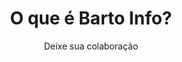 ---
layout: default
title: O que é Barto Info?
subtitle: Deixe sua colaboração
excerpt: Contribua para o BartoInfo
permalink: /sobre/o-que-e-barto-info
show_comments: true
---
